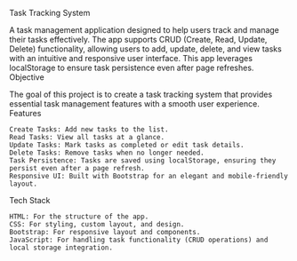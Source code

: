 Task Tracking System

A task management application designed to help users track and manage their tasks effectively. The app supports CRUD (Create, Read, Update, Delete) functionality, allowing users to add, update, delete, and view tasks with an intuitive and responsive user interface. This app leverages localStorage to ensure task persistence even after page refreshes.
Objective

The goal of this project is to create a task tracking system that provides essential task management features with a smooth user experience.
Features

    Create Tasks: Add new tasks to the list.
    Read Tasks: View all tasks at a glance.
    Update Tasks: Mark tasks as completed or edit task details.
    Delete Tasks: Remove tasks when no longer needed.
    Task Persistence: Tasks are saved using localStorage, ensuring they persist even after a page refresh.
    Responsive UI: Built with Bootstrap for an elegant and mobile-friendly layout.

Tech Stack

    HTML: For the structure of the app.
    CSS: For styling, custom layout, and design.
    Bootstrap: For responsive layout and components.
    JavaScript: For handling task functionality (CRUD operations) and local storage integration.
